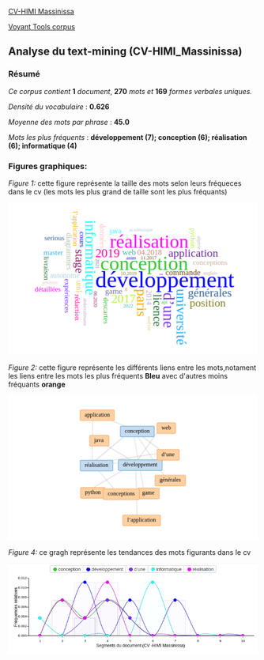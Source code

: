 [CV-HIMI Massinissa](https://samszo.github.io/M1_INFO_20-21/MassiHimi/cv.html)  

[Voyant Tools corpus](https://voyant-tools.org/?corpus=3fd959482ae3beef61738aecaa5f9615)  

## Analyse du text-mining (CV-HIMI_Massinissa)  
### Résumé
*Ce corpus contient* **1** *document*, **270** *mots et* **169** *formes verbales uniques.*  

*Densité du vocabulaire* : **0.626**  

*Moyenne des mots par phrase* : **45.0**  

*Mots les plus fréquents* : **développement (7); conception (6); réalisation (6); informatique (4)**  


### Figures graphiques:  



*Figure 1:*  cette figure représente la taille des mots selon leurs fréqueces dans le cv (les mots les plus grand de taille sont les plus fréquants)  

![VT_img0](https://github.com/samszo/M1_INFO_20-21/blob/main/MassiHimi/img/VT_img0.png)



 *Figure 2:*   cette figure représente les différents liens entre les mots,notament les liens entre les mots les plus fréquents **Bleu** avec d'autres moins fréquants **orange**  
 
![](https://github.com/samszo/M1_INFO_20-21/blob/main/MassiHimi/img/VT_img1.png)  



 


*Figure 4:* ce gragh représente les tendances des mots figurants dans le cv  

![](https://github.com/samszo/M1_INFO_20-21/blob/main/MassiHimi/img/VT_img3.png)





